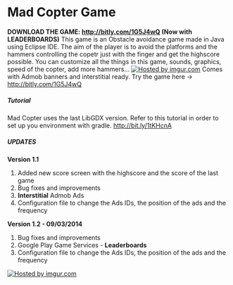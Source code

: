 # Mad Copter Game
**DOWNLOAD THE GAME: http://bitly.com/1G5J4wQ (Now with LEADERBOARDS)**
This game is an Obstacle avoidance game made in Java using Eclipse IDE. The aim of the player is to avoid the platforms and the hammers controlling the copetr just with the finger and get the highscore possible. You can customize all the things in this game, sounds, graphics, speed of the copter, add more hammers... [![](http://i.imgur.com/ODQy6ba.png "Hosted by imgur.com")](#) Comes with Admob banners and interstitial ready. Try the game here -> http://bitly.com/1G5J4wQ

##### Tutorial

Mad Copter uses the last LibGDX version. Refer to this tutorial in order to set up you environment with gradle. 
http://bit.ly/1tKHcnA

##### UPDATES

**Version 1.1**

1.  Added new score screen with the highscore and the score of the last game
2.  Bug fixes and improvements
3.  **Interstitial** Admob Ads
4.  Configuration file to change the Ads IDs, the position of the ads and the frequency

**Version 1.2 - 09/03/2014**

1.  Bug fixes and improvements
2.  Google Play Game Services - **Leaderboards**
3.  Configuration file to change the Ads IDs, the position of the ads and the frequency

[![](http://i.imgur.com/oIeDeVi.png "Hosted by imgur.com")](http://imgur.com/oIeDeVi)
